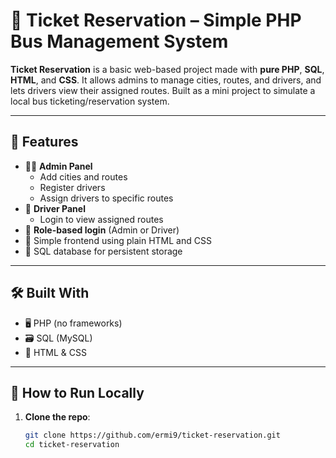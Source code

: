 # 🎫 Ticket Reservation – Simple PHP Bus Management System

**Ticket Reservation** is a basic web-based project made with **pure PHP**, **SQL**, **HTML**, and **CSS**. It allows admins to manage cities, routes, and drivers, and lets drivers view their assigned routes. Built as a mini project to simulate a local bus ticketing/reservation system.

---

## 🌟 Features

- 🧑‍💼 **Admin Panel**
  - Add cities and routes
  - Register drivers
  - Assign drivers to specific routes
- 👷 **Driver Panel**
  - Login to view assigned routes
- 🔐 **Role-based login** (Admin or Driver)
- 🎨 Simple frontend using plain HTML and CSS
- 💾 SQL database for persistent storage

---

## 🛠️ Built With

- 🖥️ PHP (no frameworks)
- 🗃️ SQL (MySQL)
- 🧱 HTML & CSS

---

## 🚀 How to Run Locally

1. **Clone the repo**:
   ```bash
   git clone https://github.com/ermi9/ticket-reservation.git
   cd ticket-reservation



